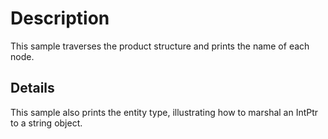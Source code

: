 # Description
This sample traverses the product structure and prints the name of each node.

## Details
This sample also prints the entity type, illustrating how to marshal an IntPtr to a string object.



